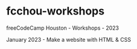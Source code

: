 # fcchou-workshops
freeCodeCamp Houston - Workshops - 2023

January 2023 - Make a website with HTML & CSS 
